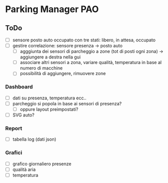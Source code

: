 # Parking Manager PAO
## ToDo
- [ ] sensore posto auto occupato con tre stati: libero, in attesa, occupato
- [ ] gestire correlazione: sensore presenza -> posto auto
  - [ ] agggiunta dei sensori di parcheggio a zone (tot di posti ogni zona) -> aggiungere a destra nella gui
  - [ ] associare altri sensori a zona, variare qualità, temperatura in base al numero di macchine
  - [ ] possibilità di aggiungere, rimuovere zone

### Dashboard
- [ ] dati su presenza, temperatura ecc..
- [ ] parcheggio si popola in base ai sensori di presenza?
  - [ ] oppure layout preimpostati?
- [ ] SVG auto?

### Report
- [ ] tabella log (dati json)

### Grafici
- [ ] grafico giornaliero presenze
- [ ] qualità aria
- [ ] temperatura
